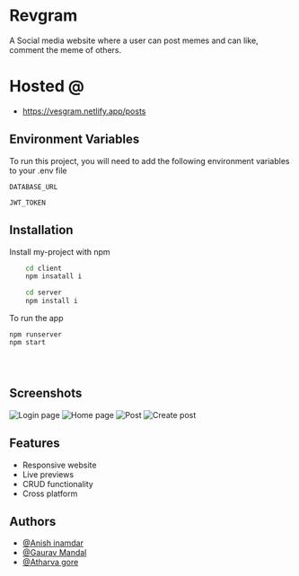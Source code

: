 
# Revgram


A Social media website where a user can post memes and can like, comment the meme of others. 

# Hosted @
- https://vesgram.netlify.app/posts
## Environment Variables

To run this project, you will need to add the following environment variables to your .env file

`DATABASE_URL`

`JWT_TOKEN`


## Installation

Install my-project with npm

```bash
    cd client
    npm insatall i

    cd server
    npm install i
```
To run the app
```
npm runserver
npm start


  
```
    
## Screenshots

![Login page](https://res.cloudinary.com/dwmlbr532/image/upload/v1646642862/Screenshot_2_xnilsu.png)
![Home page](https://res.cloudinary.com/dwmlbr532/image/upload/v1646642918/Screenshot_3_kwpbwf.png)
![Post](https://res.cloudinary.com/dwmlbr532/image/upload/v1646642918/Screenshot_5_t5zcen.png)
![Create post](https://res.cloudinary.com/dwmlbr532/image/upload/v1646642918/Screenshot_4_hffxuj.png)



## Features

- Responsive website
- Live previews
- CRUD functionality
- Cross platform


## Authors

- [@Anish inamdar](https://github.com/AnishInamdar)
- [@Gaurav Mandal ](https://github.com/gauravmandal1)
- [@Atharva gore](https://www.github.com/Warstrike27)




